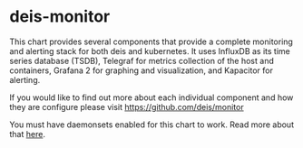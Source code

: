 # deis-monitor
This chart provides several components that provide a complete monitoring and alerting stack for both deis and kubernetes. It uses InfluxDB as its time series database (TSDB), Telegraf for metrics collection of the host and containers, Grafana 2 for graphing and visualization, and Kapacitor for alerting.

If you would like to find out more about each individual component and how they are configure please visit https://github.com/deis/monitor

You must have daemonsets enabled for this chart to work. Read more about that [here](https://github.com/kubernetes/kubernetes/blob/master/docs/api.md#enabling-resources-in-the-extensions-group).
